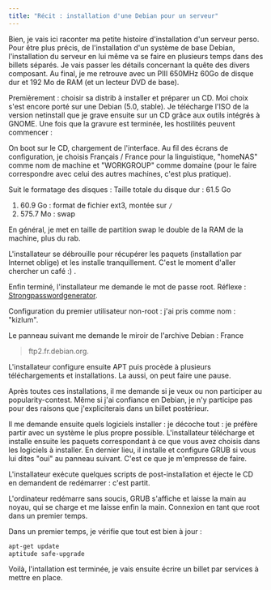 ```yaml
--- 
title: "Récit : installation d'une Debian pour un serveur"
---
```


Bien, je vais ici raconter ma petite histoire d'installation d'un serveur
perso. Pour être plus précis, de l'installation d'un système de base Debian,
l'installation du serveur en lui même va se faire en plusieurs temps dans des
billets séparés. Je vais passer les détails concernant la quête des divers
composant. Au final, je me retrouve avec un PIII 650MHz 60Go de disque dur et
192 Mo de RAM (et un lecteur DVD de base).

Premièrement : choisir sa distrib à installer et préparer un CD. Moi choix
s'est encore porté sur une Debian (5.0, stable). Je télécharge l'ISO de la
version netinstall que je grave ensuite sur un CD grâce aux outils intégrés à
GNOME. Une fois que la gravure est terminée, les hostilités peuvent commencer
:

On boot sur le CD, chargement de l'interface. Au fil des écrans de
configuration, je choisis Français / France pour la linguistique, "homeNAS"
comme nom de machine et "WORKGROUP" comme domaine (pour le faire correspondre
avec celui des autres machines, c'est plus pratique).

Suit le formatage des disques :
Taille totale du disque dur : 61.5 Go

 1. 60.9 Go : format de fichier ext3, montée sur `/`
 2. 575.7 Mo : swap

En général, je met en taille de partition swap le double de la RAM de la
machine, plus du rab.

L'installateur se débrouille pour récupérer les paquets (installation par
Internet oblige) et les installe tranquillement. C'est le moment d'aller
chercher un café :) .

Enfin terminé, l'installateur me demande le mot de passe root. Réflexe :
[Strongpasswordgenerator](http://strongpasswordgenerator.com/).

Configuration du premier utilisateur non-root : j'ai pris comme nom :
"kizlum".

Le panneau suivant me demande le miroir de l'archive Debian : France
> ftp2.fr.debian.org.

L'installateur configure ensuite APT puis procède à plusieurs téléchargements
et installations. La aussi, on peut faire une pause.

Après toutes ces installations, il me demande si je veux ou non participer au
popularity-contest. Même si j'ai confiance en Debian, je n'y participe pas pour
des raisons que j'expliciterais dans un billet postérieur.

Il me demande ensuite quels logiciels installer : je décoche tout : je préfère
partir avec un système le plus propre possible. L'installateur télécharge et
installe ensuite les paquets correspondant à ce que vous avez choisis dans les
logiciels à installer. En dernier lieu, il installe et configure GRUB si vous
lui dites "oui" au panneau suivant. C'est ce que je m'empresse de faire.

L'installateur exécute quelques scripts de post-installation et éjecte le CD en
demandent de redémarrer : c'est partit.

L'ordinateur redémarre sans soucis, GRUB s'affiche et laisse la main au noyau,
qui se charge et me laisse enfin la main. Connexion en tant que root dans un
premier temps.

Dans un premier temps, je vérifie que tout est bien à jour :

~~~ bash
apt-get update
aptitude safe-upgrade
~~~

Voilà, l'intallation est terminée, je vais ensuite écrire un billet par
services à mettre en place.
